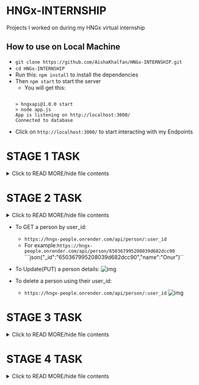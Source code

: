 # HNGx-INTERNSHIP
Projects I worked on during my  HNGx virtual internship

## How to use on Local Machine
- ``git clone https://github.com/AishaKhalfan/HNGx-INTERNSHIP.git``
- ``cd HNGx-INTERNSHIP``
- Run this: ``npm install`` to install the dependencies
- Then ``npm start`` to start the server
	- You will get this:
	```
	
	> hngxapi@1.0.0 start
	> node app.js
	App is listening on http://localhost:3000/
	Connected to database
	```
- Click on ``http://localhost:3000/`` to start interacting with my Endpoints

# STAGE 1 TASK
<details>
<summary>Click to READ MORE/hide file contents</summary>
	- This is an ExpressJS endpoints

 Deployed it to heroku: https://hngxapi-b17a89a82aa5.herokuapp.com/api?slack_name=AishaKhalifan&track=Backend

   **How I deployed it Heroku**
   	- ``heroku login``
   	- ``heroku create your-app-name(hngxapi) --buildpack heroku/nodejs``
   	- ``git push heroku main``
   **How to run my endpoint**
	- In your terminal run ``heroku open``
	- It will connect you to: https://hngxapi-b17a89a82aa5.herokuapp.com/api
   	- or:  ``https://hngx-people.onrender.com/api/``
   	- ?slack_name=AishaKhalifan&track=Backend or any values 
</details>

# STAGE 2 TASK 
<details>
<summary>Click to READ MORE/hide file contents</summary>
**In this Task I updated my hosting to render because I had a problem accessing my MongoDB atlas on Heroku**

## ABOUT THIS
- A simple REST API capable of CRUD operations on a "person" resource, interfacing with Mongodb hosted on MongoAtlas
- My API can dynamically handle parameters, such as adding or retrieving a person by ``name`` or by ``_id``

## HOSTING
- We deployed this API on render: https://hngx-people.onrender.com/api/
## REST API ENDPOINTS
- The follwoing are my endpoints:
	- CREATE: Adding a new person.  /api
	- READ: Fetching details of a person.  => /api/user_id
	- UPDATE: Modifying details of an existing person => /api/user_id
	- DELETE: Removing a person => /api/user_id

# HOW TO USE MY ENDPOINTS
- Click on : ``https://hngx-people.onrender.com/`` you will get a welcome message:
 ``Welcome to my HNGx API!``
- To Get all persons in our Database use this: 
	- ``https://hngx-people.onrender.com/api/people``
	<details>
	<summary>Click to set the output/hide file contents</summary>
	[
  {
    "_id": "650367995208039d682dcc90",
    "name": "Onur"
  },
  {
    "_id": "650367a55208039d682dcc92",
    "name": "Aisha"
  },
  {
    "_id": "65036c3c3c5dcce630ed56c7",
    "name": "Khalfan muslim"
  },
  {
    "_id": "650370285a409c4874075030",
    "name": "Habib Elhajj"
  },
  {
    "_id": "65037f71db8f5891a1ab5382",
    "name": "Abbas Muslim"
  },
  {
    "_id": "6503836ee0c6614a9b979372",
    "name": "Abbasanjo"
  },
  {
    "_id": "65038376e0c6614a9b979374",
    "name": "AHJKO"
  },
  {
    "_id": "6504736b894529e3db0d1b2d",
    "name": "Atesh Achar"
  },
  {
    "_id": "6504737b894529e3db0d1b2f",
    "name": "KHALFANITO"
  },
  {
    "_id": "650473fd894529e3db0d1b32",
    "name": "MAGHANDY"
  },
  {
    "_id": "6504740a894529e3db0d1b34",
    "name": "MAGHANDY"
  },
  {
    "_id": "65047413894529e3db0d1b36",
    "name": "MAGHANDY2"
  }
]
	</details>
- To GET a person by user_id:
	- ``https://hngx-people.onrender.com/api/person/:user_id``
	- For example:``https://hngx-people.onrender.com/api/person/650367995208039d682dcc90``
	```json{"_id":"650367995208039d682dcc90","name":"Onur"}``
- To Update(PUT) a person details:
![img]()

- To delete a person using their user_id: 
	- ``https://hngx-people.onrender.com/api/person/:user_id``
![img]()
</details>

# STAGE 3 TASK
<details>
<summary>Click to READ MORE/hide file contents</summary>
</details>

# STAGE 4 TASK
<details>
<summary>Click to READ MORE/hide file contents</summary>
</details>
